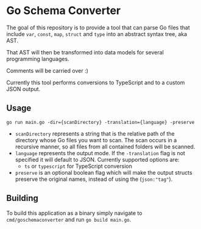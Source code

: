 # Go Schema Converter

The goal of this repository is to provide a tool that can parse Go files that include `var`, `const`, `map`, `struct` and `type` into an abstract syntax tree, aka AST.

That AST will then be transformed into data models for several programming languages.

Comments will be carried over :)

Currently this tool performs conversions to TypeScript and to a custom JSON output.


## Usage

```
go run main.go -dir={scanDirectory} -translation={language} -preserve
```

- `scanDirectory` represents a string that is the relative path of the directory whose Go files you want to scan. The scan occurs in a recursive manner, so all files from all contained folders will be scanned.
- `language` represents the output mode. If the `-translation` flag is not specified it will default to JSON. Currently supported options are:
    - `ts` or `typescript` for TypeScript conversion
- `preserve` is an optional boolean flag which will make the output structs preserve the original names, instead of using the (`json:"tag"`).

## Building

To build this application as a binary simply navigate to `cmd/goschemaconverter` and run `go build main.go`.